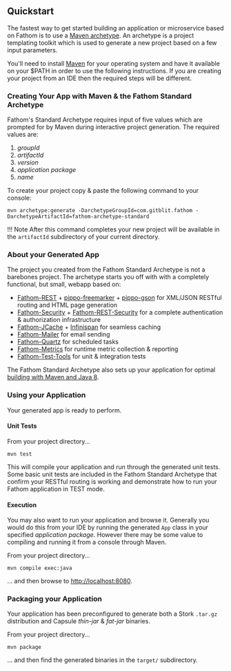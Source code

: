 ## Quickstart

The fastest way to get started building an application or microservice based on Fathom is to use a [Maven archetype].  An archetype is a project templating toolkit which is used to generate a new project based on a few input parameters.

You'll need to install [Maven] for your operating system and have it available on your $PATH in order to use the following instructions.  If you are creating your project from an IDE then the required steps will be different.

### Creating Your App with Maven & the Fathom Standard Archetype

Fathom's Standard Archetype requires input of five values which are prompted for by Maven during interactive project generation.  The required values are:

1. *groupId*
2. *artifactId*
3. *version*
4. *application package*
5. *name*

To create your project copy & paste the following command to your console:

```
mvn archetype:generate -DarchetypeGroupId=com.gitblit.fathom -DarchetypeArtifactId=fathom-archetype-standard
```

!!! Note
    After this command completes your new project will be available in the `artifactId` subdirectory of your current directory.

### About your Generated App

The project you created from the Fathom Standard Archetype is not a barebones project.  The archetype starts you off with with a completely functional, but small, webapp based on:

- [Fathom-REST](rest.md) + [pippo-freemarker] + [pippo-gson] for XML/JSON RESTful routing and HTML page generation
- [Fathom-Security](security.md) + [Fathom-REST-Security](rest-security.md) for a complete authentication & authorization infrastructure
- [Fathom-JCache](jcache.md) + [Infinispan] for seamless caching
- [Fathom-Mailer](mail.md) for email sending
- [Fathom-Quartz](quartz.md) for scheduled tasks
- [Fathom-Metrics](metrics.md) for runtime metric collection & reporting
- [Fathom-Test-Tools](testing.md) for unit & integration tests

The Fathom Standard Archetype also sets up your application for optimal [building with Maven and Java 8](maven.md).

### Using your Application

Your generated app is ready to perform.

#### Unit Tests

From your project directory...

```
mvn test
```

This will compile your application and run through the generated unit tests.  Some basic unit tests are included in the Fathom Standard Archetype that confirm your RESTful routing is working and demonstrate how to run your Fathom application in TEST mode.

#### Execution

You may also want to run your application and browse it.  Generally you would do this from your IDE by running the generated `App` class in your specified *application package*.  However there may be some value to compiling and running it from a console through Maven.

From your project directory...

```
mvn compile exec:java
```

... and then browse to [http://localhost:8080]().

### Packaging your Application

Your application has been preconfigured to generate both a Stork `.tar.gz` distribution and Capsule *thin-jar* & *fat-jar* binaries.

From your project directory...

```
mvn package
```

... and then find the generated binaries in the `target/` subdirectory.

[Maven]: http://maven.apache.org/
[Maven archetype]: https://maven.apache.org/guides/introduction/introduction-to-archetypes.html
[pippo-freemarker]: http://www.pippo.ro/doc/templates.html
[pippo-gson]: http://www.pippo.ro/doc/content-types.html
[Infinispan]: http://infinispan.org
[ZURB Foundation]: http://foundation.zurb.com/
[Font-Awesome]: https://fortawesome.github.io/Font-Awesome/
